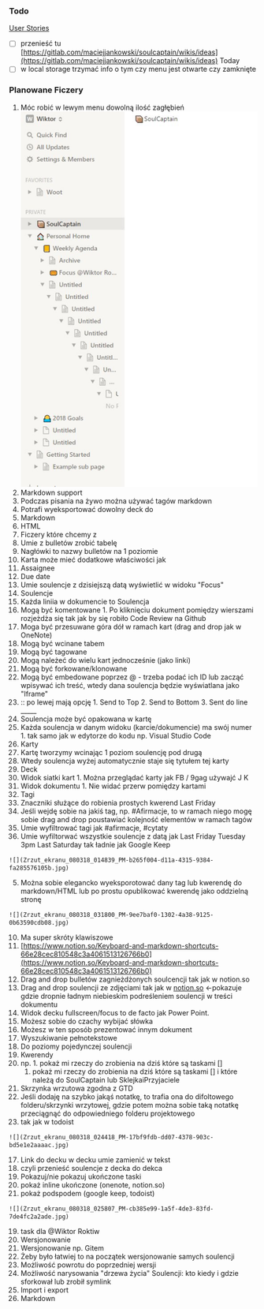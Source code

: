 <!--
node extras/backlogConverter.js extras/backlog/features/backlog.md
-->


### Todo

[User Stories](https://www.notion.so/e05ca398f766481ca734920d9b6c4c62)

- [ ]  przenieść tu [https://gitlab.com/maciejjankowski/soulcaptain/wikis/ideas](https://gitlab.com/maciejjankowski/soulcaptain/wikis/ideas) Today
- [ ]  w local storage trzymać info o tym czy menu jest otwarte czy zamknięte

### Planowane Ficzery

1. Móc robić w lewym menu dowolną ilość zagłębień ![](Zrzut_ekranu_080318_123940_PM-62f4d27f-f13a-4ae7-9635-46e98365745a.jpg)
1. Markdown support
  1. Podczas pisania na żywo można używać tagów markdown
  2. Potrafi wyeksportować dowolny deck do
  3. Markdown
  4. HTML
2. Ficzery które chcemy z 
3. Umie z bulletów zrobić tabelę
  1. Nagłówki to nazwy bulletów na 1 poziomie
4. Karta może mieć dodatkowe właściwości jak
  1. Assaignee
  2. Due date
5.  Umie soulencje z dzisiejszą datą wyświetlić w widoku "Focus"
6. Soulencje
  1. Każda liniia w dokumencie to Soulencja
  2. Mogą być komentowane
    1. Po kliknięciu dokument pomiędzy wierszami rozjeżdża się tak jak by się robiło Code Review na Github
  3. Moga być przesuwane góra dół w ramach kart (drag and drop jak w OneNote)
  4. Mogą być wcinane tabem
  5. Mogą być tagowane
  6. Mogą należeć do wielu kart jednocześnie (jako linki)
  7. Mogą być forkowane/klonowane
  8. Mogą być embedowane poprzez @ - trzeba podać ich ID lub zacząć wpisywać ich treść, wtedy dana soulencja będzie wyświatlana jako "Iframe"
  9. :: po lewej mają opcję
    1. Send to Top
    2. Send to Bottom
    3. Sent do line _____
  10. Soulencja może być opakowana w kartę
  11. Każda soulencja w danym widoku (karcie/dokumencie) ma swój numer
    1. tak samo jak w edytorze do kodu np. Visual Studio Code
7. Karty
  1. Kartę tworzymy wcinając 1 poziom soulencję pod drugą
  2. Wtedy soulencja wyżej automatycznie staje się tytułem tej karty
8. Deck
  1. Widok siatki kart
    1. Można przeglądać karty jak FB / 9gag używajć J K
  2. Widok dokumentu
    1. Nie widać przerw pomiędzy kartami
9.  Tagi
  1. Znaczniki służące do robienia prostych kwerend Last Friday
  2. Jeśli wejdę sobie na jakiś tag, np. #Afirmacje, to w ramach niego mogę sobie drag and drop poustawiać kolejność elementów w ramach tagów
  3. Umie wyfiltrować tagi jak #afirmacje, #cytaty
  4. Umie wyfiltorwać wszystkie soulencje z datą jak Last Friday Tuesday 3pm Last Saturday tak ładnie jak Google Keep

    ![](Zrzut_ekranu_080318_014839_PM-b265f004-d11a-4315-9384-fa285576105b.jpg)

  5. Można sobie elegancko wyeksporotować dany tag lub kwerendę do markdown/HTML lub po prostu opublikować kwerendę jako oddzielną stronę

    ![](Zrzut_ekranu_080318_031800_PM-9ee7baf0-1302-4a38-9125-0b63590cdb08.jpg)

10. Ma super skróty klawiszowe
  1. [https://www.notion.so/Keyboard-and-markdown-shortcuts-66e28cec810548c3a4061513126766b0](https://www.notion.so/Keyboard-and-markdown-shortcuts-66e28cec810548c3a4061513126766b0)
11. Drag and drop bulletów zagnieżdżonych soulcencji tak jak w notion.so
12. Drag and drop soulencji ze zdjęciami tak jak w [notion.so](http://notion.so) ←pokazuje gdzie dropnie ładnym niebieskim podreśleniem soulencji w treści dokumentu
13. Widok decku fullscreen/focus to de facto jak Power Point.
  1. Możesz sobie do czachy wybijać słówka
  2. Możesz w ten sposób prezentować innym dokument
14. Wyszukiwanie pełnotekstowe
  1. Do poziomy pojedynczej soulencji
15. Kwerendy
  1. np.
    1. pokaż mi rzeczy do zrobienia na dziś które są taskami []
      1. pokaż mi rzeczy do zrobienia na dziś które są taskami [] i które należą do SoulCaptain lub SklejkaiPrzyjaciele
16. Skrzynka wrzutowa zgodna z GTD
  1. Jeśli dodaję na szybko jakąś notatkę, to trafia ona do difoltowego folderu/skrzynki wrzytowej, gdzie potem można sobie taką notatkę przeciągnąć do odpowiedniego folderu projektowego
  2. tak jak w todoist

    ![](Zrzut_ekranu_080318_024418_PM-17bf9fdb-dd07-4378-903c-bd5e1e2aaaac.jpg)

17. Link do decku w decku umie zamienić w tekst
  1. czyli przenieść soulencje z decka do dekca
18. Pokazuj/nie pokazuj ukończone taski
  1. pokaż inline ukończone (onenote, notion.so)
  2. pokaż podspodem (google keep, todoist)

    ![](Zrzut_ekranu_080318_025807_PM-cb385e99-1a5f-4de3-83fd-7de4fc2a2ade.jpg)

19. task dla @Wiktor Roktiw
20. Wersjonowanie
  1. Wersjonowanie np. Gitem
  2. Żeby było łatwiej to na początek wersjonowanie samych soulencji
  3. Możliwość powrotu do poprzedniej wersji
  4. Możliwość narysowania "drzewa życia" Soulencji: kto kiedy i gdzie sforkował lub zrobił symlink
21. Import i export
  1. Markdown
